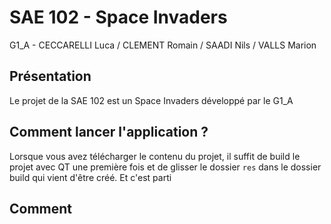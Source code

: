 # SAE 102 - Space Invaders
G1_A - CECCARELLI Luca / CLEMENT Romain / SAADI Nils / VALLS Marion

## Présentation
Le projet de la SAE 102 est un Space Invaders développé par le G1_A

## Comment lancer l'application ?
Lorsque vous avez télécharger le contenu du projet, il suffit de build le projet avec QT une première fois et de glisser le dossier `res` dans le dossier build qui vient d'être créé. Et c'est parti

## Comment
